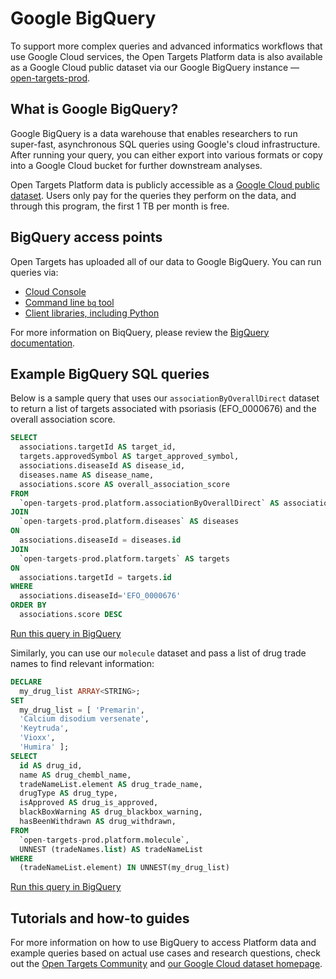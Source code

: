 # Google BigQuery

To support more complex queries and advanced informatics workflows that use Google Cloud services, the Open Targets Platform data is also available as a Google Cloud public dataset via our Google BigQuery instance — [open-targets-prod](https://console.cloud.google.com/bigquery?p=open-targets-prod\&d=platform\_21\_06).

## What is Google BigQuery?

Google BigQuery is a data warehouse that enables researchers to run super-fast, asynchronous SQL queries using Google's cloud infrastructure. After running your query, you can either export into various formats or copy into a Google Cloud bucket for further downstream analyses.

Open Targets Platform data is publicly accessible as a [Google Cloud public dataset](https://console.cloud.google.com/marketplace/product/bigquery-public-data/open-targets-platform?project=open-targets-genetics). Users only pay for the queries they perform on the data, and through this program, the first 1 TB per month is free.

## BigQuery access points

Open Targets has uploaded all of our data to Google BigQuery. You can run queries via:

* [Cloud Console](https://cloud.google.com/bigquery/docs/quickstarts/quickstart-web-ui)
* [Command line `bq` tool](https://cloud.google.com/bigquery/docs/quickstarts/quickstart-command-line)
* [Client libraries, including Python](https://cloud.google.com/bigquery/docs/quickstarts/quickstart-client-libraries)

For more information on BiqQuery, please review the [BigQuery documentation](https://cloud.google.com/bigquery/docs).

## Example BigQuery SQL queries

Below is a sample query that uses our `associationByOverallDirect` dataset to return a list of targets associated with psoriasis (EFO\_0000676) and the overall association score.

```sql
SELECT
  associations.targetId AS target_id,
  targets.approvedSymbol AS target_approved_symbol,
  associations.diseaseId AS disease_id,
  diseases.name AS disease_name,
  associations.score AS overall_association_score
FROM
  `open-targets-prod.platform.associationByOverallDirect` AS associations
JOIN
  `open-targets-prod.platform.diseases` AS diseases
ON
  associations.diseaseId = diseases.id
JOIN
  `open-targets-prod.platform.targets` AS targets
ON
  associations.targetId = targets.id
WHERE
  associations.diseaseId='EFO_0000676'
ORDER BY
  associations.score DESC
```

[Run this query in BigQuery](https://console.cloud.google.com/bigquery?sq=352646847630:6a545cddf1c1442884e80439c97cee52)

Similarly, you can use our `molecule` dataset and pass a list of drug trade names to find relevant information:

```sql
DECLARE
  my_drug_list ARRAY<STRING>;
SET
  my_drug_list = [ 'Premarin',
  'Calcium disodium versenate',
  'Keytruda',
  'Vioxx',
  'Humira' ];
SELECT
  id AS drug_id,
  name AS drug_chembl_name,
  tradeNameList.element AS drug_trade_name,
  drugType AS drug_type,
  isApproved AS drug_is_approved,
  blackBoxWarning AS drug_blackbox_warning,
  hasBeenWithdrawn AS drug_withdrawn,
FROM
  `open-targets-prod.platform.molecule`,
  UNNEST (tradeNames.list) AS tradeNameList
WHERE
  (tradeNameList.element) IN UNNEST(my_drug_list)
```

[Run this query in BigQuery](https://console.cloud.google.com/bigquery?sq=352646847630:9813cf8f3cb443ac9103e257bf9e8b97)

## Tutorials and how-to guides

For more information on how to use BigQuery to access Platform data and example queries based on actual use cases and research questions, check out the [Open Targets Community](https://community.opentargets.org) and [our Google Cloud dataset homepage](https://console.cloud.google.com/marketplace/product/bigquery-public-data/open-targets-platform?project=open-targets-prod).&#x20;

